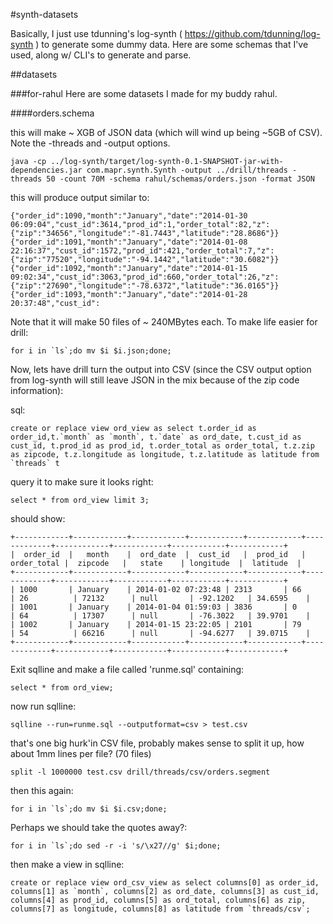 #synth-datasets

Basically, I just use tdunning's log-synth ( https://github.com/tdunning/log-synth ) to generate some dummy data. Here are some schemas that I've used, along w/ CLI's to generate and parse.


##datasets

###for-rahul
Here are some datasets I made for my buddy rahul.

####orders.schema

this will make ~ XGB of JSON data (which will wind up being ~5GB of CSV). Note the -threads and -output options.

	java -cp ../log-synth/target/log-synth-0.1-SNAPSHOT-jar-with-dependencies.jar com.mapr.synth.Synth -output ../drill/threads -threads 50 -count 70M -schema rahul/schemas/orders.json -format JSON

this will produce output similar to:

	{"order_id":1090,"month":"January","date":"2014-01-30 06:09:04","cust_id":3614,"prod_id":1,"order_total":82,"z":{"zip":"34656","longitude":"-81.7443","latitude":"28.8686"}}
	{"order_id":1091,"month":"January","date":"2014-01-08 22:16:37","cust_id":1572,"prod_id":421,"order_total":7,"z":{"zip":"77520","longitude":"-94.1442","latitude":"30.6082"}}
	{"order_id":1092,"month":"January","date":"2014-01-15 09:02:34","cust_id":3063,"prod_id":660,"order_total":26,"z":{"zip":"27690","longitude":"-78.6372","latitude":"36.0165"}}
	{"order_id":1093,"month":"January","date":"2014-01-28 20:37:48","cust_id":
	
Note that it will make 50 files of ~ 240MBytes each.  To make life easier for drill:

	for i in `ls`;do mv $i $i.json;done;


	

Now, lets have drill turn the output into CSV (since the CSV output option from log-synth will still leave JSON in the mix because of the zip code information):

sql:

	create or replace view ord_view as select t.order_id as order_id,t.`month` as `month`, t.`date` as ord_date, t.cust_id as cust_id, t.prod_id as prod_id, t.order_total as order_total, t.z.zip as zipcode, t.z.longitude as longitude, t.z.latitude as latitude from `threads` t
	
	
query it to make sure it looks right:
	
	select * from ord_view limit 3;
	

should show:

	+------------+------------+------------+------------+------------+-------------+------------+------------+------------+------------+
	|  order_id  |   month    |  ord_date  |  cust_id   |  prod_id   | order_total |  zipcode   |   state    | longitude  |  latitude  |
	+------------+------------+------------+------------+------------+-------------+------------+------------+------------+------------+
	| 1000       | January    | 2014-01-02 07:23:48 | 2313       | 66         | 26          | 72132      | null       | -92.1202   | 34.6595    |
	| 1001       | January    | 2014-01-04 01:59:03 | 3836       | 0          | 64          | 17307      | null       | -76.3022   | 39.9701    |
	| 1002       | January    | 2014-01-15 23:22:05 | 2101       | 79         | 54          | 66216      | null       | -94.6277   | 39.0715    |
	+------------+------------+------------+------------+------------+-------------+------------+------------+------------+------------+
	

Exit sqlline and make a file called 'runme.sql' containing:


	select * from ord_view;
	
now run sqlline:

	sqlline --run=runme.sql --outputformat=csv > test.csv
	
that's one big hurk'in CSV file, probably makes sense to split it up, how about 1mm lines per file? (70 files)

	split -l 1000000 test.csv drill/threads/csv/orders.segment
	
then this again:

	for i in `ls`;do mv $i $i.csv;done;
	
Perhaps we should take the quotes away?:

	for i in `ls`;do sed -r -i 's/\x27//g' $i;done;
	
	
then make a view in sqlline:
	
	create or replace view ord_csv_view as select columns[0] as order_id, columns[1] as `month`, columns[2] as ord_date, columns[3] as cust_id, columns[4] as prod_id, columns[5] as ord_total, columns[6] as zip, columns[7] as longitude, columns[8] as latitude from `threads/csv`;
	
	

